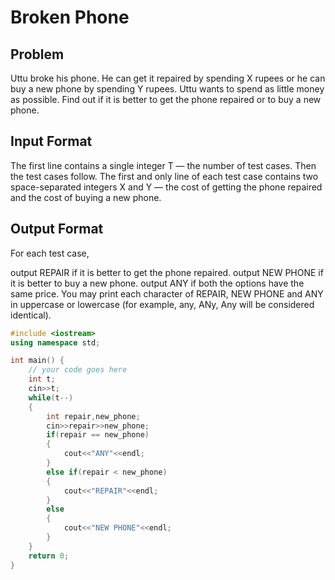 # Broken Phone
## Problem
Uttu broke his phone. He can get it repaired by spending X rupees or he can buy a new phone by spending Y rupees. Uttu wants to spend as little money as possible. Find out if it is better to get the phone repaired or to buy a new phone.

## Input Format
The first line contains a single integer T — the number of test cases. Then the test cases follow.
The first and only line of each test case contains two space-separated integers X and Y — the cost of getting the phone repaired and the cost of buying a new phone.
## Output Format
For each test case,

output REPAIR if it is better to get the phone repaired.
output NEW PHONE if it is better to buy a new phone.
output ANY if both the options have the same price.
You may print each character of REPAIR, NEW PHONE and ANY in uppercase or lowercase (for example, any, ANy, Any will be considered identical).

```cpp
#include <iostream>
using namespace std;

int main() {
	// your code goes here
	int t;
	cin>>t;
	while(t--)
	{
	    int repair,new_phone;
	    cin>>repair>>new_phone;
	    if(repair == new_phone)
	    {
	        cout<<"ANY"<<endl;
	    }
	    else if(repair < new_phone)
	    {
	        cout<<"REPAIR"<<endl;
	    }
	    else
	    {
	        cout<<"NEW PHONE"<<endl;
	    }
	}
	return 0;
}
```
